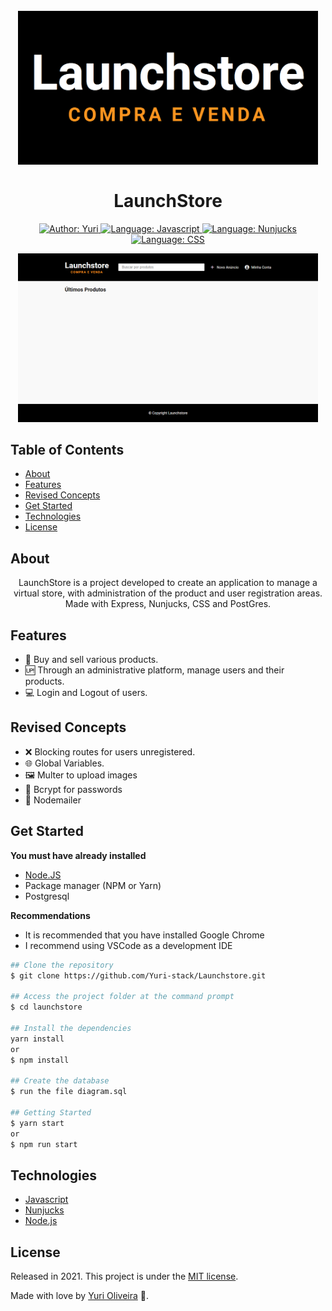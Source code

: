 <h1 align="center">
    <br>
        <img src="github/assets/logo.png" alt="Logo" width="480">
    <br>
    <br>
        LaunchStore 
</h1>

<div>

<p align="center">
    <a href="https://www.linkedin.com/in/yuri-silva99/" target="_blank">
        <img src="https://img.shields.io/static/v1?label=Author&message=Yuri&color=00ff99&style=for-the-badge&logo=LinkedIn" alt="Author: Yuri">
    </a>
    <a href="#">
        <img src="https://img.shields.io/static/v1?label=Language&message=Javascript&color=yellow&style=for-the-badge&logo=JavaScript" alt="Language: Javascript">
    </a>
    <a href="#">
        <img src="https://img.shields.io/static/v1?label=Template&message=Nunjucks&color=green&style=for-the-badge&logo=Ghost" alt="Language: Nunjucks">
    </a>
    <a href="#">
        <img src="https://img.shields.io/static/v1?label=Language&message=CSS&color=blue&style=for-the-badge&logo=CSS3" alt="Language: CSS">
    </a>
</p>

</div>

<p align="center">
    <img src="github/assets/home.png" alt="Home" width="480">
</p>

## Table of Contents

<!--ts-->
   * [About](#about)
   * [Features](#features)
   * [Revised Concepts](#revised-concepts)
   * [Get Started](#get-started)
   * [Technologies](#technologies)
   * [License](#license)
<!--te-->

## About

<div>
    <p align="center">
        LaunchStore is a project developed to create an application to manage a virtual store, with administration of the product and user registration areas. Made with Express, Nunjucks, CSS and PostGres.
    </p>
</div>

## Features

- 🎁 Buy and sell various products.
- 🆙 Through an administrative platform, manage users and their products.
- 💻 Login and Logout of users.

## Revised Concepts

- ❌ Blocking routes for users unregistered.
- 🌐 Global Variables.
- 🖼️ Multer to upload images
- 🔑 Bcrypt for passwords
- 📧 Nodemailer

## Get Started
<b> You must have already installed </b>
- <a href="https://nodejs.org/en/download/"> Node.JS </a>
- Package manager (NPM or Yarn)
- Postgresql

<b> Recommendations </b>

<ul>
    <li> It is recommended that you have installed Google Chrome </li>
    <li> I recommend using VSCode as a development IDE </li>
</ul>

``` bash
## Clone the repository
$ git clone https://github.com/Yuri-stack/Launchstore.git

## Access the project folder at the command prompt
$ cd launchstore

## Install the dependencies
yarn install
or
$ npm install

## Create the database
$ run the file diagram.sql

## Getting Started
$ yarn start
or
$ npm run start
```

## Technologies

- [Javascript](https://www.javascript.com/)
- [Nunjucks](https://mozilla.github.io/nunjucks/)
- [Node.js](https://nodejs.org/en/)
## License

Released in 2021. 
This project is under the [MIT license](https://github.com/Yuri-stack/ReadMe/blob/main/LICENSE).

Made with love by [Yuri Oliveira](https://github.com/Yuri-stack) 🚀.